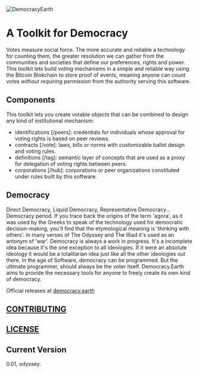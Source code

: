 ![DemocracyEarth](https://dl.dropboxusercontent.com/u/801018/democracy-earth-logo.png)

# A Toolkit for Democracy

Votes measure social force. The more accurate and reliable a technology for counting them, the greater resolution we can gather from the communities and societies that define our preferences, rights and power. This toolkit lets build voting mechanisms in a simple and reliable way using the Bitcoin Blokchain to store proof of events, meaning anyone can count votes *without requiring permission* from the authority serving this software.

## Components

This toolkit lets you create votable objects that can be combined to design any kind of institutional mechanism:

- identifications [/peers]: credentials for individuals whose approval for voting rights is based on peer reviews.
- contracts [/vote]: laws, bills or norms with customizable ballot design and voting rules.
- definitions [/tag]: semantic layer of concepts that are used as a proxy for delegation of voting rights between peers.
- corporations [/hub]: corporations or peer organizations constituted under rules built by this software.

## Democracy

Direct Democracy, Liquid Democracy, Representative Democracy... Democracy period. If you trace back the origins of the term 'agora', as it was used by the Greeks to speak of the technology used for democratic decision-making, you'll find that the etymological meaning is 'thinking with others'. In many verses of The Odyssey and The Illiad it's used as an antonym of 'war'. Democracy is always a work in progress. It's a incomplete idea because it's the one exception to all ideologies. If it were an absolute ideology it would be a totalitarian idea just like all the other ideologies out there. In the age of Software, democracy can be programmed. But the ultimate programmer, should always be the voter itself. Democracy.Earth aims to provide the necessary tools for anyone to freely create its own kind of democracy.

Official releases at [democracy.earth](http://democracy.earth)

## [CONTRIBUTING](CONTRIBUTING.md)

## [LICENSE](LICENSE.md)

## Current Version

0.01, odyssey.
